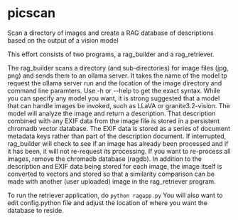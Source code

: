 # picscan
Scan a directory of images and create a RAG database of descriptions based on the output of a vision model

This effort consists of two programs, a rag_builder and a rag_retriever.   

The rag_builder scans a directory (and sub-directories) for image files (jpg, png) and sends them to an ollama server.  It takes the name of the model tp request the ollama server run and the location of the image directory and command line paramters.  Use -h or --help to get the exact syntax.   While you can specify any model you want, it is strong suggested that a model that can handle images be invoked, such as LLaVA or granite3.2-vision.   The model will analyze the image and return a description.  That description combined with any EXIF data from the image file is stored in a persistent chromadb vector database.  The EXIF data is stored as a series of document metadata keys rather than part of the description document.   If interrupted, rag_builder will check to see if an image has already been processed and if it has been, it will not re-request its processing.  If you want to re-process all images, remove the chromadb database (ragdb).  In addition to the description and EXIF data being stored for each image, the image itself is converted to vectors and stored so that a similarity comparison can be made with another (user uploaded) image in the rag_retriever program.

To run the retriever application, do `python ragapp.py`   You will also want to edit config.python file and adjust the location of where you want the database to reside.
